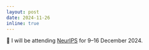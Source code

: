 ```yaml
---
layout: post
date: 2024-11-26
inline: true
---
```


🧳 I will be attending [NeurIPS](https://neurips.cc/Conferences/2024) for 9–16 December 2024.
